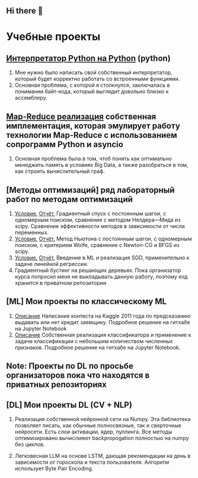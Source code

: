 ## Hi there 👋

# Учебные проекты

## [Интерпретатор Python на Python](https://github.com/Saintghetto17/Python-SHAD/tree/main/04.3.HW1/tasks/vm) (python)
 1) Мне нужно было написать свой собственный интерпретатор, который будет корректно работать со
встроенными функциями.
 2) Основная проблема, с которой я столкнулся, заключалась в понимании байт-кода, который выглядит
довольно близко к ассемблеру.

## [Map-Reduce реализация](https://github.com/Saintghetto17/Python-SHAD/tree/main/09.1.MapReduceAndStreaming/tasks/diesel_power) собственная имплементация, которая эмулирует работу технологии Map-Reduce с использованием сопрограмм Python и asyncio
 1) Основная проблема была в том, чтоб понять как оптимально менеджить память в условиях Big Data, а также разобраться в том, как строить вычислительный граф.

## [Методы оптимизаций] ряд лабораторный работ по методам оптимизаций
  1) [Условие.](https://github.com/Saintghetto17/Optimization_Lab_1/blob/main/Lab_1.pdf) [Отчёт.](https://github.com/Saintghetto17/Optimization_Lab_1/blob/main/Lab_1.pdf) Градиентный спуск с постоянным шагои, с одномерным поиском, сравнение с методом Нелдера—Мида из scipy. Сравнение эффективности методов в зависимости от числа переменных.
  2) [Условие.](https://github.com/Saintghetto17/Optimization_Lab_2/blob/main/Otchet_2.pdf) [Отчёт.](https://github.com/Saintghetto17/Optimization_Lab_2/blob/main/Otchet_2.pdf) Метод Ньютона с постоянным шагои,  с одномерным поиском, с критерием Wolfe, сравнение с Newton-CG и BFGS из scipy.
  3) [Условие.](https://github.com/Saintghetto17/Optimization_Lab-3/blob/main/Lab_3.ipynb) [Отчёт.](https://github.com/Saintghetto17/Optimization_Lab-3/blob/main/Lab_3.ipynb) Введение в ML и реализация SGD, применительно к задаче линейной регрессии.
  4) Градиентный бустинг на решающих деревьях. Пока организатор курса попросил меня не выкладывать данную работу, поэтому код хранится в приватном репозитории

## [ML] Мои проекты по классическому ML
  1) [Описание](https://github.com/Saintghetto17/Credit-score) Написание контеста на Kaggle 2011 года по предсказанию выдавать или нет кредит заемщику.
Подробное решение на гитхабе на Jupyter Notebook
  2) [Описание](https://github.com/Saintghetto17/Naive-Bayes-Classifier) Собственная реализация классификатора и применение к задаче
классификации с небольшим количеством численных признаков. Подробное решение на гитхабе на Jupyter
Notebook.

## Note: Проекты по DL по просьбе организаторов пока что находятся в приватных репозиториях

## [DL] Мои проекты DL (CV + NLP)
  1) Реализация собственной нейронной сети на Numpy. Эта библиотека позволяет писать, как обычные
полносвязные, так и сверточные нейросети. Есть слои активации, ядер, пуллинга. Все методы
оптимизировано вычислияют backpropogation полностью на numpy без циклов.

  2) Легковесная LLM на основе LSTM, дающая рекомендации на день в зависимости от гороскопа и текста
пользователя. Алгоритм использует Byte Pair Encoding.




